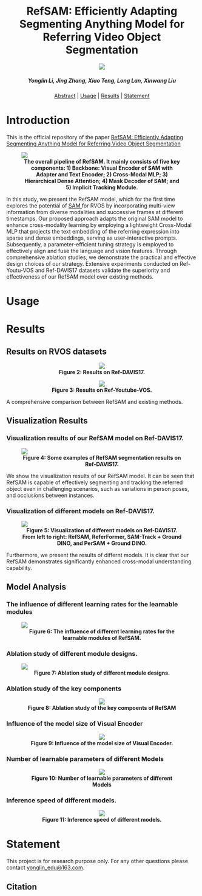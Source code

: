 <h1 align="center"> RefSAM: Efficiently Adapting Segmenting Anything Model for Referring Video Object Segmentation </h1>
<p align="center">
<a href="https://arxiv.org/abs/2307.00997"><img src="https://img.shields.io/badge/arXiv-Paper-<color>"></a>
</p>
<h5 align="center"><em>Yonglin Li, Jing Zhang, Xiao Teng, Long Lan, Xinwang Liu</em></h5>
<p align="center">
  <a href="#introduction">Abstract</a> |
  <a href="#usage">Usage</a> |
  <a href="#results">Results</a> |
  <a href="#statement">Statement</a>
</p>

# Introduction

This is the official repository of the paper <a href=""> RefSAM: Efficiently Adapting Segmenting Anything Model for Referring Video Object Segmentation </a>

<figure>
<img src="Figs/overall_network.jpg">
<figcaption align = "center"><b>The overall pipeline of RefSAM. It mainly consists of five key components: 1) Backbone: Visual Encoder of SAM with Adapter and Text Encoder; 2) Cross-Modal MLP; 3) Hierarchical Dense Attention; 4) Mask Decoder of SAM; and 5) Implicit Tracking Module.
</b></figcaption>
</figure>

<p>

<p align="left"> In this study, we present the RefSAM model, which for the first time explores the potential of <a href="https://arxiv.org/abs/2304.02643"> SAM </a> for RVOS by incorporating multi-view information from diverse modalities and successive frames at different timestamps. Our proposed approach adapts the original SAM model to enhance cross-modality learning by employing a lightweight Cross-Modal MLP that projects the text embedding of the referring expression into sparse and dense embeddings, serving as user-interactive prompts. Subsequently, a parameter-efficient tuning strategy is employed to effectively align and fuse the language and vision features. Through comprehensive ablation studies, we demonstrate the practical and effective design choices of our strategy. Extensive experiments conducted on Ref-Youtu-VOS and Ref-DAVIS17 datasets validate the superiority and effectiveness of our RefSAM model over existing methods.

# Usage

# Results
## Results on RVOS datasets

<figure style="text-align: center;">
<img src="Figs/ResultsonRef-DAVIS17.png">
<figcaption align = "center"><b>Figure 2: Results on Ref-DAVIS17. 
 </b></figcaption>
</figure>

<p>

<figure style="text-align: center;">
<img src="Figs/Results on Ref-Youtube-VOS.png">
<figcaption align = "center"><b>Figure 3: Results on Ref-Youtube-VOS. 
 </b></figcaption>
</figure>

<p>

A comprehensive comparison between RefSAM and existing methods.




## Visualization Results
### Visualization results of our RefSAM model on Ref-DAVIS17.

<figure>
<img src="Figs/example.png">
<figcaption align = "center"><b>Figure 4: Some examples of RefSAM segmentation results on Ref-DAVIS17. 
 </b></figcaption>
</figure>

<p>

We show the visualization results of our RefSAM model. It can be seen that RefSAM is capable of effectively segmenting and tracking the referred object even in challenging scenarios, such as variations in person poses, and occlusions between instances.




### Visualization of different models on Ref-DAVIS17.

<figure>
<img src="Figs/Visualization%20to%20compare%20different%20model.jpeg">
<figcaption align = "center"><b>Figure 5: Visualization of different models on Ref-DAVIS17. From left to right: RefSAM, ReferFormer, SAM-Track + Ground DINO, and PerSAM + Ground DINO.
 </b></figcaption>
</figure>

<p>

Furthermore, we present the results of differnt models. It is clear that our RefSAM demonstrates significantly enhanced cross-modal understanding capability.




## Model Analysis
### The influence of different learning rates for the learnable modules

<figure>
<img src="Figs/Ablation study of different module designs.png">
<figcaption align = "center"><b>Figure 6: The influence of different learning rates for the learnable modules of RefSAM.</a>  
 </b></figcaption>
</figure>

### Ablation study of different module designs.

<figure>
<img src="Figs/Ablation study of different module designs2.png">
<figcaption align = "center"><b>Figure 7: Ablation study of different module designs.
</a>  
 </b></figcaption>
</figure>




### Ablation study of the key components




<figure style="text-align: center;">
<img src="Figs/AblationstudyofthekeycompoentsofRefSAM.png">
<figcaption align = "center"><b>Figure 8: Ablation study of the key compoents of RefSAM</a>  
 </b></figcaption>
</figure>




### Influence of the model size of Visual Encoder

<figure style="text-align: center;">
<img src="Figs/Influence of the model size of Visual Encoder.png">
<figcaption align = "center"><b>Figure 9: Influence of the model size of Visual Encoder. </a>  
 </b></figcaption>
</figure>




### Number of learnable parameters of different Models

<figure style="text-align: center;">
<img src="Figs/Number of learnable parameters of different Models.png">
<figcaption align = "center"><b>Figure 10: Number of learnable parameters of different Models</a>  
 </b></figcaption>
</figure>




### Inference speed of different models.

<figure style="text-align: center;">
<img src="Figs/Inferencespeedofdifferentmodels.png">
<figcaption align = "center"><b>Figure 11: Inference speed of different models.</a>  
 </b></figcaption>
</figure>




# Statement

This project is for research purpose only. For any other questions please contact [yonglin_edu@163.com](mailto:yonglin_edu@163.com).




## Citation

<!-- If you find RefSAM helpful, please consider giving this repo a star:star: and citing:

```
@inproceedings{,
  title={},
  author={},
  booktitle={arxiv},
  year={arXiv preprint arXiv:}
}
``` -->

<!-- ## Relevant Projects

[1] <strong></strong> | [Paper]() | [Github]()
<br><em>&ensp; &ensp; &ensp;<sup>&#8727;</sup>, <sup>&#8727;</sup>, ,  and </em>
